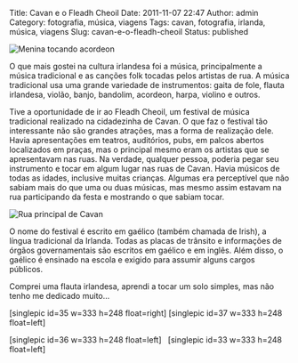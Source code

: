 Title: Cavan e o Fleadh Cheoil
Date: 2011-11-07 22:47
Author: admin
Category: fotografia, música, viagens
Tags: cavan, fotografia, irlanda, música, viagens
Slug: cavan-e-o-fleadh-cheoil
Status: published

![Menina tocando
acordeon](http://images.wille.blog.br/dscn0245_1.jpg)

O que mais gostei na cultura irlandesa foi a música, principalmente a
música tradicional e as canções folk tocadas pelos artistas de rua. A
música tradicional usa uma grande variedade de instrumentos: gaita de
fole, flauta irlandesa, violão, banjo, bandolim, acordeon, harpa,
violino e outros.

Tive a oportunidade de ir ao Fleadh Cheoil, um festival de música
tradicional realizado na cidadezinha de Cavan. O que faz o festival tão
interessante não são grandes atrações, mas a forma de realização dele.
Havia apresentações em teatros, auditórios, pubs, em palcos abertos
localizados em praças, mas o principal mesmo eram os artistas que se
apresentavam nas ruas. Na verdade, qualquer pessoa, poderia pegar seu
instrumento e tocar em algum lugar nas ruas de Cavan. Havia músicos de
todas as idades, inclusive muitas crianças. Algumas era perceptível que
não sabiam mais do que uma ou duas músicas, mas mesmo assim estavam na
rua participando da festa e mostrando o que sabiam tocar.

![Rua principal de
Cavan](http://images.wille.blog.br/dscn0227_1.jpg)

O nome do festival é escrito em gaélico (também chamada de Irish), a
língua tradicional da Irlanda. Todas as placas de trânsito e informações
de órgãos governamentais são escritos em gaélico e em inglês. Além
disso, o gaélico é ensinado na escola e exigido para assumir alguns
cargos públicos.

Comprei uma flauta irlandesa, aprendi a tocar um solo simples, mas não
tenho me dedicado muito...

[singlepic id=35 w=333 h=248 float=right] [singlepic id=37 w=333 h=248
float=left]

[singlepic id=36 w=333 h=248 float=left]   [singlepic id=33 w=333 h=248
float=left]
